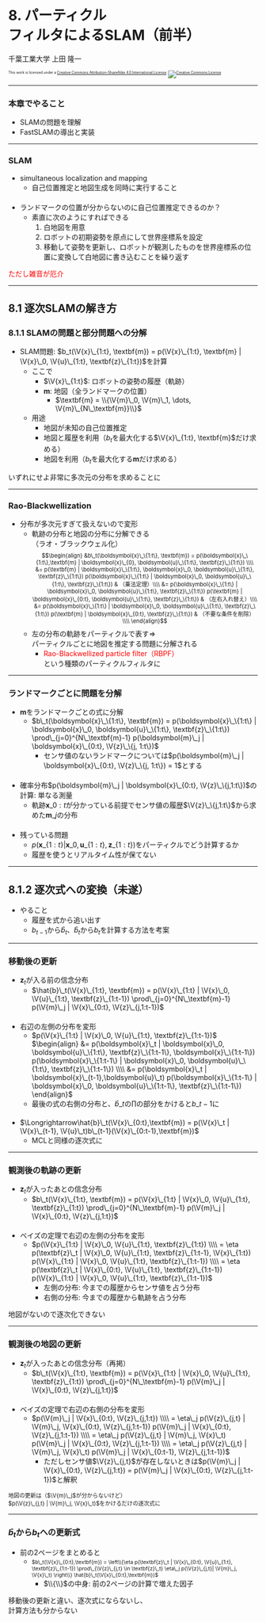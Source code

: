 $\newcommand{\V}[1]{\boldsymbol{#1}}$

# 8. パーティクル<br />フィルタによるSLAM（前半）

千葉工業大学 上田 隆一

<p style="font-size:50%">
This work is licensed under a <a rel="license" href="http://creativecommons.org/licenses/by-sa/4.0/">Creative Commons Attribution-ShareAlike 4.0 International License</a>.
<a rel="license" href="http://creativecommons.org/licenses/by-sa/4.0/">
<img alt="Creative Commons License" style="border-width:0" src="https://i.creativecommons.org/l/by-sa/4.0/88x31.png" /></a>
</p>

---

### 本章でやること

* SLAMの問題を理解
* FastSLAMの導出と実装

---

### SLAM

* simultaneous localization and mapping
    * 自己位置推定と地図生成を同時に実行すること<br />　
* ランドマークの位置が分からないのに自己位置推定できるのか？
    * 素直に次のようにすればできる
        1. 白地図を用意
        2. ロボットの初期姿勢を原点にして世界座標系を設定
        3. 移動して姿勢を更新し、ロボットが観測したものを世界座標系の位置に変換して白地図に書き込むことを繰り返す

<span style="color:red">ただし雑音が厄介</span>

---

## 8.1 逐次SLAMの解き方
### 8.1.1 SLAMの問題と部分問題への分解

* SLAM問題: $b_t(\V{x}\_{1:t}, \textbf{m}) = p(\V{x}\_{1:t}, \textbf{m} | \V{x}\_0, \V{u}\_{1:t}, \textbf{z}\_{1:t})$を計算
   * ここで
       * $\V{x}\_{1:t}$: ロボットの姿勢の履歴（軌跡）
       * $\textbf{m}$: 地図（全ランドマークの位置）
           * $\textbf{m} = \\{\V{m}\_0, \V{m}\_1, \dots, \V{m}\_{N\_\textbf{m}}\\}$
   * 用途
       * 地図が未知の自己位置推定
       * 地図と履歴を利用（$b_t$を最大化する$\V{x}\_{1:t}, \textbf{m}$だけ求める）
       * 地図を利用（$b_t$を最大化する$\textbf{m}$だけ求める）


いずれにせよ非常に多次元の分布を求めることに


---

### <span style="text-transform:none">Rao-Blackwellization</span>

* 分布が多次元すぎて扱えないので変形
    * 軌跡の分布と地図の分布に分解できる<br />（ラオ・ブラックウェル化）
<span style="font-size:80%">$$\begin{align} &b\_t(\boldsymbol{x}\_\{1:t\}, \textbf{m}) = p(\boldsymbol{x}\_\{1:t\},\textbf{m} | \boldsymbol{x}\_{0}, \boldsymbol{u}\_\{1:t\}, \textbf{z}\_\{1:t\}) \\\\
&=
p(\textbf{m} | \boldsymbol{x}\_\{1:t\}, \boldsymbol{x}\_0, \boldsymbol{u}\_\{1:t\}, \textbf{z}\_\{1:t\})
p(\boldsymbol{x}\_\{1:t\} | \boldsymbol{x}\_0, \boldsymbol{u}\_\{1:t\}, \textbf{z}\_\{1:t\}) & （乗法定理）\\\\
&=
p(\boldsymbol{x}\_\{1:t\} | \boldsymbol{x}\_0, \boldsymbol{u}\_\{1:t\}, \textbf{z}\_\{1:t\})
p(\textbf{m} | \boldsymbol{x}\_{0:t}, \boldsymbol{u}\_\{1:t\}, \textbf{z}\_\{1:t\}) & （左右入れ替え）\\\\
&=
p(\boldsymbol{x}\_\{1:t\} | \boldsymbol{x}\_0, \boldsymbol{u}\_\{1:t\}, \textbf{z}\_\{1:t\})
p(\textbf{m} | \boldsymbol{x}\_{0:t}, \textbf{z}\_\{1:t\}) & （不要な条件を削除）\\\\
\end{align}$$</span>
    * 左の分布の軌跡をパーティクルで表す$\Longrightarrow$<br />パーティクルごとに地図を推定する問題に分解される
        * <span style="color:red">Rao-Blackwellized particle filter（RBPF）</span><br />という種類のパーティクルフィルタに

---

### ランドマークごとに問題を分解

* $\textbf{m}$をランドマークごとの式に分解
    * $b\_t(\boldsymbol{x}\_\{1:t\}, \textbf{m}) 
  = p(\boldsymbol{x}\_\{1:t\} | \boldsymbol{x}\_0, \boldsymbol{u}\_\{1:t\}, \textbf{z}\_\{1:t\})
  \prod\_{j=0}^{N\_\textbf{m}-1} p(\boldsymbol{m}\_j | \boldsymbol{x}\_{0:t}, \V{z}\_\{j, 1:t\})$
        * センサ値のないランドマークについては$p(\boldsymbol{m}\_j | \boldsymbol{x}\_{0:t}, \V{z}\_\{j, 1:t\}) = 1$とする<br />　
* 確率分布$p(\boldsymbol{m}\_j | \boldsymbol{x}\_{0:t}, \V{z}\_\{j,1:t\})$の計算: 単なる測量
    * 軌跡$\boldsymbol{x}\_{0:t}$が分かっている前提でセンサ値の履歴$\V{z}\_\{j,1:t\}$から求めた$\boldsymbol{m}\_j$の分布<br />　
* 残っている問題
    * $p(\boldsymbol{x}\_\{1:t\} | \boldsymbol{x}\_0, \boldsymbol{u}\_\{1:t\}, \textbf{z}\_\{1:t\})$をパーティクルでどう計算するか
    * 履歴を使うとリアルタイム性が保てない

---

## 8.1.2 逐次式への変換（未遂）

* やること
    * 履歴を式から追い出す
    * $b_{t-1}$から$\hat{b}_t$、$\hat{b}_t$から$b_t$を計算する方法を考案

---

### 移動後の更新

* $\textbf{z}_t$が入る前の信念分布
    * $\hat{b}\_t(\V{x}\_{1:t}, \textbf{m}) = p(\V{x}\_{1:t} | \V{x}\_0, \V{u}\_{1:t}, \textbf{z}\_{1:t-1}) \prod\_{j=0}^{N\_\textbf{m}-1} p(\V{m}\_j | \V{x}\_{0:t}, \V{z}\_{j,1:t-1})$<br />　
* 右辺の左側の分布を変形
    * $p(\V{x}\_{1:t} | \V{x}\_0, \V{u}\_{1:t}, \textbf{z}\_{1:t-1})$<br />
    $\begin{align}
&=
p(\boldsymbol{x}\_t | \boldsymbol{x}\_0, \boldsymbol{u}\_\{1:t\}, \textbf{z}\_\{1:t-1\}, \boldsymbol{x}\_\{1:t-1\})
p(\boldsymbol{x}\_\{1:t-1\} | \boldsymbol{x}\_0, \boldsymbol{u}\_\{1:t\}, \textbf{z}\_\{1:t-1\}) \\\\
&=
p(\boldsymbol{x}\_t | \boldsymbol{x}\_{t-1},\boldsymbol{u}\_t)
p(\boldsymbol{x}\_\{1:t-1\} | \boldsymbol{x}\_0, \boldsymbol{u}\_\{1:t-1\}, \textbf{z}\_\{1:t-1\}) 
\end{align}$
    * 最後の式の右側の分布と、$\hat{b}\_t$の$\prod$の部分をかけると$b\_{t-1}$に<br />　
* $\Longrightarrow\hat{b}\_t(\V{x}\_{0:t},\textbf{m}) = p(\V{x}\_t | \V{x}\_{t-1}, \V{u}\_t)b\_{t-1}(\V{x}\_{0:t-1},\textbf{m})$
    * MCLと同様の逐次式に

---

### 観測後の軌跡の更新

* $\textbf{z}_t$が入ったあとの信念分布
    * $b\_t(\V{x}\_{1:t}, \textbf{m}) = p(\V{x}\_{1:t} | \V{x}\_0, \V{u}\_{1:t}, \textbf{z}\_{1:t}) \prod\_{j=0}^{N\_\textbf{m}-1} p(\V{m}\_j | \V{x}\_{0:t}, \V{z}\_{j,1:t})$<br />　
* ベイズの定理で右辺の左側の分布を変形
    * $p(\V{x}\_{1:t} | \V{x}\_0, \V{u}\_{1:t}, \textbf{z}\_{1:t}) \\\\ = \eta p(\textbf{z}\_t | \V{x}\_0, \V{u}\_{1:t}, \textbf{z}\_{1:t-1}, \V{x}\_{1:t}) p(\V{x}\_{1:t} | \V{x}\_0, \V{u}\_{1:t}, \textbf{z}\_{1:t-1}) \\\\ = \eta p(\textbf{z}\_t | \V{x}\_{0:t}, \V{u}\_{1:t}, \textbf{z}\_{1:t-1}) p(\V{x}\_{1:t} | \V{x}\_0, \V{u}\_{1:t}, \textbf{z}\_{1:t-1})$
        * 左側の分布: 今までの履歴からセンサ値を占う分布
        * 右側の分布: 今までの履歴から軌跡を占う分布


地図がないので逐次化できない

---

### 観測後の地図の更新

* $\textbf{z}_t$が入ったあとの信念分布（再掲）
    * $b\_t(\V{x}\_{1:t}, \textbf{m}) = p(\V{x}\_{1:t} | \V{x}\_0, \V{u}\_{1:t}, \textbf{z}\_{1:t}) \prod\_{j=0}^{N\_\textbf{m}-1} p(\V{m}\_j | \V{x}\_{0:t}, \V{z}\_{j,1:t})$<br />　
* ベイズの定理で右辺の右側の分布を変形
    * $p(\V{m}\_j | \V{x}\_{0:t}, \V{z}\_{j,1:t}) \\\\ = \eta\_j  p(\V{z}\_{j,t} | \V{m}\_j, \V{x}\_{0:t}, \V{z}\_{j,1:t-1}) p(\V{m}\_j | \V{x}\_{0:t}, \V{z}\_{j,1:t-1})  \\\\ = \eta\_j  p(\V{z}\_{j,t} | \V{m}\_j, \V{x}\_t) p(\V{m}\_j | \V{x}\_{0:t}, \V{z}\_{j,1:t-1})   \\\\ = \eta\_j  p(\V{z}\_{j,t} | \V{m}\_j, \V{x}\_t) p(\V{m}\_j | \V{x}\_{0:t-1}, \V{z}\_{j,1:t-1})$
        * ただしセンサ値$\V{z}\_{j,t}$が存在しないときは$p(\V{m}\_j | \V{x}\_{0:t}, \V{z}\_{j,1:t}) = p(\V{m}\_j | \V{x}\_{0:t}, \V{z}\_{j,1:t-1})$と解釈

<span style="font-size:80%">地図の更新は（$\V{m}\_j$が分からないけど）<br />$p(\V{z}\_{j,t} | \V{m}\_j, \V{x}\_t)$をかけるだけの逐次式に</span>

---

### $\hat{b}_t$から$b_t$への更新式

* 前の2ページをまとめると
    * <span style="font-size:75%">$b\_t(\V{x}\_{0:t},\textbf{m}) = \left\\{\eta p(\textbf{z}\_t | \V{x}\_{0:t}, \V{u}\_{1:t}, \textbf{z}\_{1:t-1}) \prod\_{\V{z}\_{j,t} \in \textbf{z}\_t} \eta\_j p(\V{z}\_{j,t}| \V{m}\_j, \V{x}\_t) \right\\} \hat{b}\_t(\V{x}\_{0:t},\textbf{m})$</span>
        * $\\{\\}$の中身: 前の2ページの計算で増えた因子

移動後の更新と違い、逐次式にならないし、<br />計算方法も分からない
